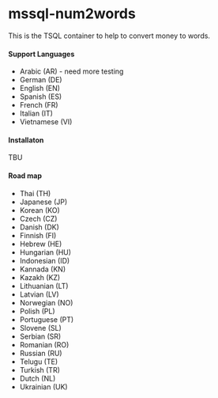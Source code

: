 # mssql-num2words
This is the TSQL container to help to convert money to words.

#### Support Languages
* Arabic (AR) - need more testing
* German (DE)
* English (EN)
* Spanish (ES)
* French (FR)
* Italian (IT)
* Vietnamese (VI)


#### Installaton
TBU


#### Road map
* Thai (TH)
* Japanese (JP)
* Korean (KO)
* Czech (CZ)
* Danish (DK)
* Finnish (FI)
* Hebrew (HE)
* Hungarian (HU)
* Indonesian (ID)
* Kannada (KN)
* Kazakh (KZ)
* Lithuanian (LT)
* Latvian (LV)
* Norwegian (NO)
* Polish (PL)
* Portuguese (PT)
* Slovene (SL)
* Serbian (SR)
* Romanian (RO)
* Russian (RU)
* Telugu (TE)
* Turkish (TR)
* Dutch (NL)
* Ukrainian (UK)
